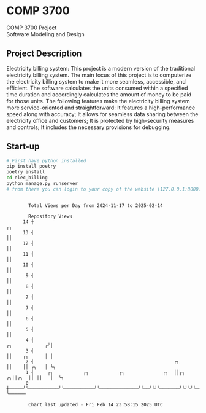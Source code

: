 # COMP 3700
COMP 3700 Project  
Software Modeling and Design
## Project Description
Electricity billing system: This project is a modern version of the traditional electricity billing system. The main focus of this project is to computerize the electricity billing system to make it more seamless, accessible, and efficient. The software calculates the units consumed within a specified time duration and accordingly calculates the amount of money to be paid for those units. The following features make the electricity billing system more service-oriented and straightforward: It features a high-performance speed along with accuracy; It allows for seamless data sharing between the electricity office and customers; It is protected by high-security measures and controls; It includes the necessary provisions for debugging.

## Start-up
```bash
# First have python installed
pip install poetry
poetry install
cd elec_billing
python manage.py runserver
# from there you can login to your copy of the website (127.0.0.1:8000), default creds are admin/admin
```

```

        Total Views per Day from 2024-11-17 to 2025-02-14

        Repository Views
      14 ┼                                                                               ╭╮
      13 ┤                                                                               ││
      12 ┤                                                                               ││
      11 ┤                                                                               ││
      10 ┤                                                                               ││
       9 ┤                                                                               ││
       8 ┤                                                                               ││
       7 ┤                                                                               ││
       7 ┤                                                                               ││
       6 ┤                                                                               ││
       5 ┤                                                                               ││
       4 ┤                                                                ╭╮            ╭╯│
       3 ┤                                                                ││    ╭╮      │ │
       2 ┤                                                   ╭╮           ││    ││ ╭╮   │ ╰╮
       1 ┤     ╭╮           ╭╮           ╭╮              ╭╮  ││╭╮       ╭╮││╭╮  ││ ││   │  ╰╮
       0 ┼─────╯╰───────────╯╰───────────╯╰──────────────╯╰──╯╰╯╰───────╯╰╯╰╯╰──╯╰─╯╰───╯   ╰──────

        Chart last updated - Fri Feb 14 23:58:15 2025 UTC
        
```
